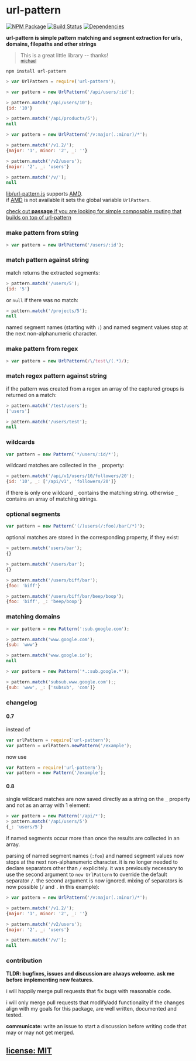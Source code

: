 # url-pattern

[![NPM Package](https://img.shields.io/npm/v/url-pattern.svg?style=flat)](https://www.npmjs.org/package/url-pattern)
[![Build Status](https://travis-ci.org/snd/url-pattern.svg?branch=master)](https://travis-ci.org/snd/url-pattern/branches)
[![Dependencies](https://david-dm.org/snd/url-pattern.svg)](https://david-dm.org/snd/url-pattern)

**url-pattern is simple pattern matching and segment extraction for
urls, domains, filepaths and other strings**

> This is a great little library -- thanks!  
> <small>[michael](https://github.com/snd/url-pattern/pull/7)</small>

```
npm install url-pattern
```

``` javascript
> var UrlPattern = require('url-pattern');
```
``` javascript
> var pattern = new UrlPattern('/api/users/:id');

> pattern.match('/api/users/10');
{id: '10'}

> pattern.match('/api/products/5');
null
```
``` javascript
> var pattern = new UrlPattern('/v:major(.:minor)/*');

> pattern.match('/v1.2/');
{major: '1', minor: '2', _: ''}

> pattern.match('/v2/users');
{major: '2', _: 'users'}

> pattern.match('/v/');
null
```

[lib/url-pattern.js](lib/url-pattern.js) supports [AMD](http://requirejs.org/docs/whyamd.html).  
if [AMD](http://requirejs.org/docs/whyamd.html) is not available it sets the global variable `UrlPattern`.

[check out **passage** if you are looking for simple composable routing that builds on top of url-pattern](https://github.com/snd/passage)

### make pattern from string

```javascript
> var pattern = new UrlPattern('/users/:id');
```

### match pattern against string

match returns the extracted segments:

```javascript
> pattern.match('/users/5');
{id: '5'}
```

or `null` if there was no match:

``` javascript
> pattern.match('/projects/5');
null
```

named segment names (starting with `:`) and named segment values
stop at the next non-alphanumeric character.

### make pattern from regex

```javascript
> var pattern = new UrlPattern(/\/test\/(.*)/);
```

### match regex pattern against string

if the pattern was created from a regex an array of the captured groups is returned on a match:

```javascript
> pattern.match('/test/users');
['users']

> pattern.match('/users/test');
null
```

### wildcards

```javascript
var pattern = new Pattern('*/users/:id/*');
```

wildcard matches are collected in the `_` property:

```javascript
> pattern.match('/api/v1/users/10/followers/20');
{id: '10', _: ['/api/v1', 'followers/20']}
```

if there is only one wildcard `_` contains the matching string.
otherwise `_` contains an array of matching strings.

### optional segments

```javascript
var pattern = new Pattern('(/)users(/:foo)/bar(/*)');
```

optional matches are stored in the corresponding property, if they exist:

```javascript
> pattern.match('users/bar');
{}

> pattern.match('/users/bar');
{}

> pattern.match('/users/biff/bar');
{foo: 'biff'}

> pattern.match('/users/biff/bar/beep/boop');
{foo: 'biff', _: 'beep/boop'}
```

### matching domains

``` javascript
> var pattern = new Pattern(':sub.google.com');

> pattern.match('www.google.com');
{sub: 'www'}

> pattern.match('www.google.io');
null
```

``` javascript
> var pattern = new Pattern('*.:sub.google.*');

> pattern.match('subsub.www.google.com');;
{sub: 'www', _: ['subsub', 'com']}
```

### changelog

#### 0.7

instead of

``` javascript
var urlPattern = require('url-pattern');
var pattern = urlPattern.newPattern('/example');
```

now use

``` javascript
var Pattern = require('url-pattern');
var pattern = new Pattern('/example');
```

#### 0.8

single wildcard matches are now saved directly as a
string on the `_` property and not as an array with 1 element:

``` javascript
> var pattern = new Pattern('/api/*');
> pattern.match('/api/users/5')
{_: 'users/5'}
```

if named segments occur more than once the results are collected in an array.

parsing of named segment names (`:foo`) and named segment values now
stops at the next non-alphanumeric character.
it is no longer needed to declare separators other than `/` explicitely.
it was previously necessary to use the second argument to `new UrlPattern` to
override the default separator `/`.
the second argument is now ignored.
mixing of separators is now possible (`/` and `.` in this example):

``` javascript
> var pattern = new UrlPattern('/v:major(.:minor)/*');

> pattern.match('/v1.2/');
{major: '1', minor: '2', _: ''}

> pattern.match('/v2/users');
{major: '2', _: 'users'}

> pattern.match('/v/');
null
```

### contribution

**TLDR: bugfixes, issues and discussion are always welcome.
ask me before implementing new features.**

i will happily merge pull requests that fix bugs with reasonable code.

i will only merge pull requests that modify/add functionality
if the changes align with my goals for this package,
are well written, documented and tested.

**communicate:** write an issue to start a discussion
before writing code that may or may not get merged.

## [license: MIT](LICENSE)
